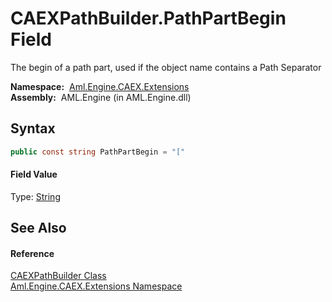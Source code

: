 CAEXPathBuilder.PathPartBegin Field
===================================
The begin of a path part, used if the object name contains a Path Separator

  **Namespace:**  [Aml.Engine.CAEX.Extensions][1]  
  **Assembly:**  AML.Engine (in AML.Engine.dll)

Syntax
------

```csharp
public const string PathPartBegin = "["
```

#### Field Value
Type: [String][2]

See Also
--------

#### Reference
[CAEXPathBuilder Class][3]  
[Aml.Engine.CAEX.Extensions Namespace][1]  

[1]: ../README.md
[2]: https://docs.microsoft.com/dotnet/api/system.string
[3]: README.md
[4]: https://www.automationml.org
[5]: ../../icons/logoShade.png